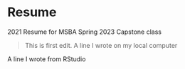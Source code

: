# Resume
2021 Resume for MSBA Spring 2023 Capstone class

> This is first edit.
A line I wrote on my local computer

A line I wrote from RStudio